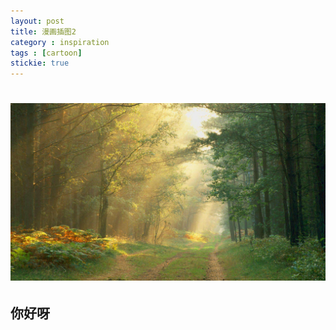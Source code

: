 ```yaml
---
layout: post
title: 漫画插图2
category : inspiration
tags : [cartoon]
stickie: true
---
```


# ![](https://github.com/cedar333/cedar333.github.io/blob/master/img/forest_one.jpg?raw=true)
## 你好呀